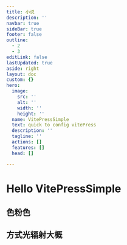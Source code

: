 ```yaml
---
title: 小说
description: ''
navbar: true
sideBar: true
footer: false
outline:
  - 2
  - 3
editLink: false
lastUpdated: true
aside: right
layout: doc
custom: {}
hero:
  image:
    src: ''
    alt: ''
    width: ''
    height: ''
  name: VitePressSimple
  text: quick to config vitePress
  description: ''
  tagline: ''
  actions: []
  features: []
  head: []

---
```


# Hello VitePressSimple

## 色粉色

## 方式光辐射大概
